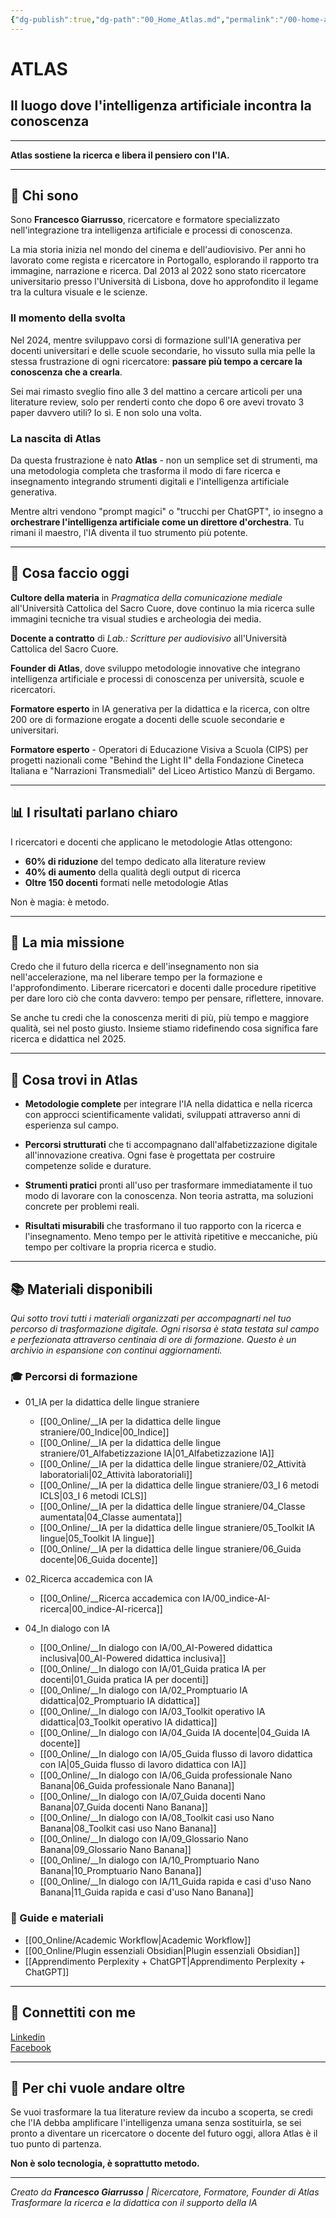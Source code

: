 ```yaml
---
{"dg-publish":true,"dg-path":"00_Home_Atlas.md","permalink":"/00-home-atlas/","tags":["gardenEntry"]}
---
```


# ATLAS

## Il luogo dove l'intelligenza artificiale incontra la conoscenza

---

**Atlas sostiene la ricerca e libera il pensiero con l'IA.**

---

## 👋 **Chi sono**

Sono **Francesco Giarrusso**, ricercatore e formatore specializzato nell'integrazione tra intelligenza artificiale e processi di conoscenza.

La mia storia inizia nel mondo del cinema e dell'audiovisivo. Per anni ho lavorato come regista e ricercatore in Portogallo, esplorando il rapporto tra immagine, narrazione e ricerca. Dal 2013 al 2022 sono stato ricercatore universitario presso l'Università di Lisbona, dove ho approfondito il legame tra la cultura visuale e le scienze.

### **Il momento della svolta**

Nel 2024, mentre sviluppavo corsi di formazione sull'IA generativa per docenti universitari e delle scuole secondarie, ho vissuto sulla mia pelle la stessa frustrazione di ogni ricercatore: **passare più tempo a cercare la conoscenza che a crearla**.

Sei mai rimasto sveglio fino alle 3 del mattino a cercare articoli per una literature review, solo per renderti conto che dopo 6 ore avevi trovato 3 paper davvero utili? Io sì. E non solo una volta.

### **La nascita di Atlas**

Da questa frustrazione è nato **Atlas** - non un semplice set di strumenti, ma una metodologia completa che trasforma il modo di fare ricerca e insegnamento integrando strumenti digitali e l'intelligenza artificiale generativa.

Mentre altri vendono "prompt magici" o "trucchi per ChatGPT", io insegno a **orchestrare l'intelligenza artificiale come un direttore d'orchestra**. Tu rimani il maestro, l'IA diventa il tuo strumento più potente.

---

## 🎯 **Cosa faccio oggi**

**Cultore della materia** in *Pragmatica della comunicazione mediale* all'Università Cattolica del Sacro Cuore, dove continuo la mia ricerca sulle immagini tecniche tra visual studies e archeologia dei media.

**Docente a contratto** di *Lab.: Scritture per audiovisivo* all'Università Cattolica del Sacro Cuore.

**Founder di Atlas**, dove sviluppo metodologie innovative che integrano intelligenza artificiale e processi di conoscenza per università, scuole e ricercatori.

**Formatore esperto** in IA generativa per la didattica e la ricerca, con oltre 200 ore di formazione erogate a docenti delle scuole secondarie e universitari.

**Formatore esperto** - Operatori di Educazione Visiva a Scuola (CIPS) per progetti nazionali come "Behind the Light II" della Fondazione Cineteca Italiana e "Narrazioni Transmediali" del Liceo Artistico Manzù di Bergamo.

---

## 📊 **I risultati parlano chiaro**

I ricercatori e docenti che applicano le metodologie Atlas ottengono:

- **60% di riduzione** del tempo dedicato alla literature review
- **40% di aumento** della qualità degli output di ricerca
- **Oltre 150 docenti** formati nelle metodologie Atlas

Non è magia: è metodo.

---

## 🚀 **La mia missione**

Credo che il futuro della ricerca e dell'insegnamento non sia nell'accelerazione, ma nel liberare tempo per la formazione e l'approfondimento. Liberare ricercatori e docenti dalle procedure ripetitive per dare loro ciò che conta davvero: tempo per pensare, riflettere, innovare.

Se anche tu credi che la conoscenza meriti di più, più tempo e maggiore qualità, sei nel posto giusto. Insieme stiamo ridefinendo cosa significa fare ricerca e didattica nel 2025.

---

## 🎯 **Cosa trovi in Atlas**

- **Metodologie complete** per integrare l'IA nella didattica e nella ricerca con approcci scientificamente validati, sviluppati attraverso anni di esperienza sul campo.

- **Percorsi strutturati** che ti accompagnano dall'alfabetizzazione digitale all'innovazione creativa. Ogni fase è progettata per costruire competenze solide e durature.

- **Strumenti pratici** pronti all'uso per trasformare immediatamente il tuo modo di lavorare con la conoscenza. Non teoria astratta, ma soluzioni concrete per problemi reali.

- **Risultati misurabili** che trasformano il tuo rapporto con la ricerca e l'insegnamento. Meno tempo per le attività ripetitive e meccaniche, più tempo per coltivare la propria ricerca e studio.

---

## 📚 **Materiali disponibili**

*Qui sotto trovi tutti i materiali organizzati per accompagnarti nel tuo percorso di trasformazione digitale. Ogni risorsa è stata testata sul campo e perfezionata attraverso centinaia di ore di formazione. Questo è un archivio in espansione con continui aggiornamenti.*

### 🎓 Percorsi di formazione
- 01_IA per la didattica delle lingue straniere
	- [[00_Online/__IA per la didattica delle lingue straniere/00_Indice\|00_Indice]]
	- [[00_Online/__IA per la didattica delle lingue straniere/01_Alfabetizzazione IA\|01_Alfabetizzazione IA]]
	- [[00_Online/__IA per la didattica delle lingue straniere/02_Attività laboratoriali\|02_Attività laboratoriali]]
	- [[00_Online/__IA per la didattica delle lingue straniere/03_I 6 metodi ICLS\|03_I 6 metodi ICLS]]
	- [[00_Online/__IA per la didattica delle lingue straniere/04_Classe aumentata\|04_Classe aumentata]]
	- [[00_Online/__IA per la didattica delle lingue straniere/05_Toolkit IA lingue\|05_Toolkit IA lingue]]
	- [[00_Online/__IA per la didattica delle lingue straniere/06_Guida docente\|06_Guida docente]]

- 02_Ricerca accademica con IA
	- [[00_Online/__Ricerca accademica con IA/00_indice-AI-ricerca\|00_indice-AI-ricerca]]

- 04_In dialogo con IA
	- [[00_Online/__In dialogo con IA/00_AI-Powered didattica inclusiva\|00_AI-Powered didattica inclusiva]]
	- [[00_Online/__In dialogo con IA/01_Guida pratica IA per docenti\|01_Guida pratica IA per docenti]]
	- [[00_Online/__In dialogo con IA/02_Promptuario IA didattica\|02_Promptuario IA didattica]]
	- [[00_Online/__In dialogo con IA/03_Toolkit operativo IA didattica\|03_Toolkit operativo IA didattica]]
	- [[00_Online/__In dialogo con IA/04_Guida IA docente\|04_Guida IA docente]]
	- [[00_Online/__In dialogo con IA/05_Guida flusso di lavoro didattica con IA\|05_Guida flusso di lavoro didattica con IA]]
	- [[00_Online/__In dialogo con IA/06_Guida professionale Nano Banana\|06_Guida professionale Nano Banana]]
	- [[00_Online/__In dialogo con IA/07_Guida docenti Nano Banana\|07_Guida docenti Nano Banana]]
	- [[00_Online/__In dialogo con IA/08_Toolkit casi uso Nano Banana\|08_Toolkit casi uso Nano Banana]]
	- [[00_Online/__In dialogo con IA/09_Glossario Nano Banana\|09_Glossario Nano Banana]]
	- [[00_Online/__In dialogo con IA/10_Promptuario Nano Banana\|10_Promptuario Nano Banana]]
	- [[00_Online/__In dialogo con IA/11_Guida rapida e casi d'uso Nano Banana\|11_Guida rapida e casi d'uso Nano Banana]]

### 📖 Guide e materiali
- [[00_Online/Academic Workflow\|Academic Workflow]]
- [[00_Online/Plugin essenziali Obsidian\|Plugin essenziali Obsidian]]
- [[Apprendimento Perplexity + ChatGPT\|Apprendimento Perplexity + ChatGPT]] 

---

## 💬 **Connettiti con me**

[Linkedin](https://www.linkedin.com/in/giarrusso-atlas)    
[Facebook](https://www.facebook.com/francescogiarrusso1980)

---

## 🎯 **Per chi vuole andare oltre**

Se vuoi trasformare la tua literature review da incubo a scoperta, se credi che l'IA debba amplificare l'intelligenza umana senza sostituirla, se sei pronto a diventare un ricercatore o docente del futuro oggi, allora Atlas è il tuo punto di partenza.

**Non è solo tecnologia, è soprattutto metodo.**

---

*Creato da **Francesco Giarrusso** | Ricercatore, Formatore, Founder di Atlas*  
*Trasformare la ricerca e la didattica con il supporto della IA*

